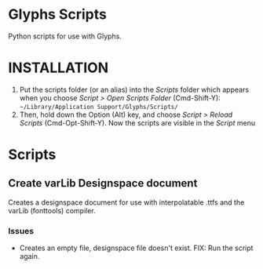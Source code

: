 # Glyphs Scripts
Python scripts for use with Glyphs.

# INSTALLATION

1. Put the scripts folder (or an alias) into the *Scripts* folder which appears when you choose *Script > Open Scripts Folder* (Cmd-Shift-Y): `~/Library/Application Support/Glyphs/Scripts/`
2. Then, hold down the Option (Alt) key, and choose *Script > Reload Scripts* (Cmd-Opt-Shift-Y). Now the scripts are visible in the *Script* menu

# Scripts

## Create varLib Designspace document

Creates a designspace document for use with interpolatable .ttfs and the varLib (fonttools) compiler.

### Issues

*  Creates an empty file, designspace file doesn't exist. FIX: Run the script again.

